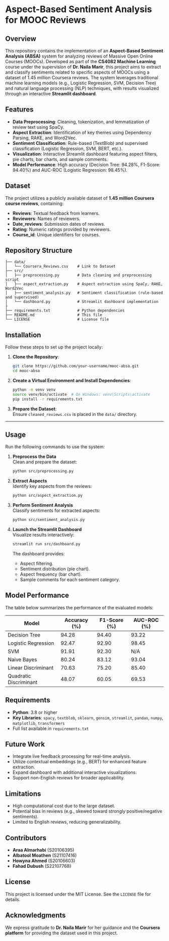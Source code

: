 # Aspect-Based Sentiment Analysis for MOOC Reviews

## Overview
This repository contains the implementation of an **Aspect-Based Sentiment Analysis (ABSA)** system for analyzing reviews of Massive Open Online Courses (MOOCs). Developed as part of the **CS4082 Machine Learning** course under the supervision of **Dr. Naila Marir**, this project aims to extract and classify sentiments related to specific aspects of MOOCs using a dataset of 1.45 million Coursera reviews. The system leverages traditional machine learning models (e.g., Logistic Regression, SVM, Decision Tree) and natural language processing (NLP) techniques, with results visualized through an interactive **Streamlit dashboard**.

## Features
- **Data Preprocessing**: Cleaning, tokenization, and lemmatization of review text using SpaCy.
- **Aspect Extraction**: Identification of key themes using Dependency Parsing, RAKE, and Word2Vec.
- **Sentiment Classification**: Rule-based (TextBlob) and supervised classification (Logistic Regression, SVM, BERT, etc.).
- **Visualization**: Interactive Streamlit dashboard featuring aspect filters, pie charts, bar charts, and sample comments.
- **Model Performance**: High accuracy (Decision Tree: 94.28%, F1-Score: 94.40%) and AUC-ROC (Logistic Regression: 98.45%).

## Dataset
The project utilizes a publicly available dataset of **1.45 million Coursera course reviews**, containing:
- **Reviews**: Textual feedback from learners.
- **Reviewers**: Names of reviewers.
- **Date_reviews**: Submission dates of reviews.
- **Rating**: Numeric ratings provided by reviewers.
- **Course_id**: Unique identifiers for courses.


## Repository Structure
```
├── data/
│   └── Coursera_Reviews.csv    # Link to Dataset
├── src/
│   ├── preprocessing.py        # Data cleaning and preprocessing script
│   ├── aspect_extraction.py    # Aspect extraction using SpaCy, RAKE, Word2Vec
│   ├── sentiment_analysis.py   # Sentiment classification (rule-based and supervised)
│   └── dashboard.py            # Streamlit dashboard implementation
├
├── requirements.txt            # Python dependencies
├── README.md                   # This file
└── LICENSE                     # License file

```

## Installation

Follow these steps to set up the project locally:

1. **Clone the Repository**:

    ```bash
    git clone https://github.com/your-username/mooc-absa.git
    cd mooc-absa
    ```

2. **Create a Virtual Environment and Install Dependencies**:

    ```bash
    python -m venv venv
    source venv/bin/activate  # On Windows: venv\Scripts\activate
    pip install -r requirements.txt
    ```

3. **Prepare the Dataset**:  
    Ensure `cleaned_reviews.csv` is placed in the `data/` directory.

---

## Usage

Run the following commands to use the system:

1. **Preprocess the Data**  
   Clean and prepare the dataset:

    ```bash
    python src/preprocessing.py
    ```

2. **Extract Aspects**  
   Identify key aspects from the reviews:

    ```bash
    python src/aspect_extraction.py
    ```

3. **Perform Sentiment Analysis**  
   Classify sentiments for extracted aspects:

    ```bash
    python src/sentiment_analysis.py
    ```

4. **Launch the Streamlit Dashboard**  
   Visualize results interactively:

    ```bash
    streamlit run src/dashboard.py
    ```

   The dashboard provides:
   - Aspect filtering.
   - Sentiment distribution (pie chart).
   - Aspect frequency (bar chart).
   - Sample comments for each sentiment category.

## Model Performance
The table below summarizes the performance of the evaluated models:

| Model                 | Accuracy (%) | F1-Score (%) | AUC-ROC (%) |
|-----------------------|--------------|--------------|-------------|
| Decision Tree         | 94.28        | 94.40        | 93.22       |
| Logistic Regression   | 92.47        | 92.90        | 98.45       |
| SVM                   | 91.91        | 92.30        | N/A         |
| Naive Bayes           | 80.24        | 83.12        | 93.04       |
| Linear Discriminant   | 70.63        | 75.20        | 85.40       |
| Quadratic Discriminant| 48.07        | 60.05        | 69.53       |

## Requirements
- **Python**: 3.8 or higher
- **Key Libraries**: `spacy`, `textblob`, `sklearn`, `gensim`, `streamlit`, `pandas`, `numpy`, `matplotlib`, `transformers`
- Full list available in `requirements.txt`

## Future Work
- Integrate live feedback processing for real-time analysis.
- Utilize contextual embeddings (e.g., BERT) for enhanced feature extraction.
- Expand dashboard with additional interactive visualizations.
- Support non-English reviews for broader applicability.

## Limitations
- High computational cost due to the large dataset.
- Potential bias in reviews (e.g., skewed toward strongly positive/negative sentiments).
- Limited to English reviews, reducing generalizability.

## Contributors
- **Araa Almarhabi** (S20106395)
- **Albatool Moathen** (S21107416)
- **Howyna Ahmed** (S20106603)
- **Fahad Dubush** (S22107768)

## License
This project is licensed under the MIT License. See the `LICENSE` file for details.

## Acknowledgments
We express gratitude to **Dr. Naila Marir** for her guidance and the **Coursera platform** for providing the dataset used in this project.
